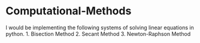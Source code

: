 # Computational-Methods
I would be implementing the following systems of solving linear equations in python. 1. Bisection Method 2. Secant Method 3. Newton-Raphson Method
